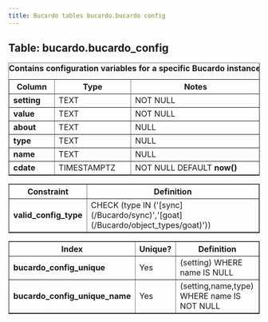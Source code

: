```yaml
---
title: Bucardo tables bucardo.bucardo config
---
```



<h2>
Table: bucardo.bucardo_config

</h2>
<table border="1" cellpadding="3">
<caption style="white-space: nowrap">
<b>Contains configuration variables for a specific Bucardo instance</b>

</caption>
<tr>
<th>
Column

</th>
<th>
Type

</th>
<th>
Notes

</th>
</tr>
<tr>
<td>
<b>setting</b>

</td>
<td>
TEXT

</td>
<td>
NOT NULL

</td>
</tr>
<tr>
<td>
<b>value</b>

</td>
<td>
TEXT

</td>
<td>
NOT NULL

</td>
</tr>
<tr>
<td>
<b>about</b>

</td>
<td>
TEXT

</td>
<td>
NULL

</td>
</tr>
<tr>
<td>
<b>type</b>

</td>
<td>
TEXT

</td>
<td>
NULL

</td>
</tr>
<tr>
<td>
<b>name</b>

</td>
<td>
TEXT

</td>
<td>
NULL

</td>
</tr>
<tr>
<td>
<b>cdate</b>

</td>
<td>
TIMESTAMPTZ

</td>
<td>
NOT NULL DEFAULT <b>now()</b>

</td>
</tr>
</table>
<table border="1" cellpadding="3" style="margin-top: 15px">
<tr>
<th>
Constraint

</th>
<th>
Definition

</th>
</tr>
<tr>
<td>
<b>valid_config_type</b>

</td>
<td>
CHECK (type IN ('[sync](/Bucardo/sync)','[goat](/Bucardo/object_types/goat)'))

</td>
</tr>
</table>
<table border="1" cellpadding="3" style="margin-top: 15px">
<tr>
<th>
Index

</th>
<th>
Unique?

</th>
<th>
Definition

</th>
</tr>
<tr>
<td>
<b>bucardo_config_unique</b>

</td>
<td>
Yes

</td>
<td>
(setting) WHERE name IS NULL

</td>
</tr>
<tr>
<td>
<b>bucardo_config_unique_name</b>

</td>
<td>
Yes

</td>
<td>
(setting,name,type) WHERE name IS NOT NULL

</td>
</tr>
</table>

